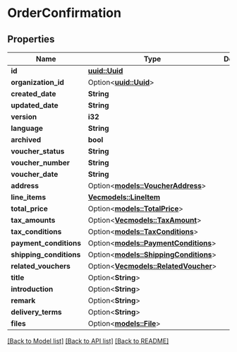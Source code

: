 # OrderConfirmation

## Properties

Name | Type | Description | Notes
------------ | ------------- | ------------- | -------------
**id** | [**uuid::Uuid**](uuid::Uuid.md) |  | 
**organization_id** | Option<[**uuid::Uuid**](uuid::Uuid.md)> |  | [optional]
**created_date** | **String** |  | 
**updated_date** | **String** |  | 
**version** | **i32** |  | 
**language** | **String** |  | 
**archived** | **bool** |  | 
**voucher_status** | **String** |  | 
**voucher_number** | **String** |  | 
**voucher_date** | **String** |  | 
**address** | Option<[**models::VoucherAddress**](VoucherAddress.md)> |  | [optional]
**line_items** | [**Vec<models::LineItem>**](LineItem.md) |  | 
**total_price** | Option<[**models::TotalPrice**](TotalPrice.md)> |  | [optional]
**tax_amounts** | Option<[**Vec<models::TaxAmount>**](TaxAmount.md)> |  | [optional]
**tax_conditions** | Option<[**models::TaxConditions**](TaxConditions.md)> |  | [optional]
**payment_conditions** | Option<[**models::PaymentConditions**](PaymentConditions.md)> |  | [optional]
**shipping_conditions** | Option<[**models::ShippingConditions**](ShippingConditions.md)> |  | [optional]
**related_vouchers** | Option<[**Vec<models::RelatedVoucher>**](RelatedVoucher.md)> |  | [optional]
**title** | Option<**String**> |  | [optional]
**introduction** | Option<**String**> |  | [optional]
**remark** | Option<**String**> |  | [optional]
**delivery_terms** | Option<**String**> |  | [optional]
**files** | Option<[**models::File**](File.md)> |  | [optional]

[[Back to Model list]](../README.md#documentation-for-models) [[Back to API list]](../README.md#documentation-for-api-endpoints) [[Back to README]](../README.md)


